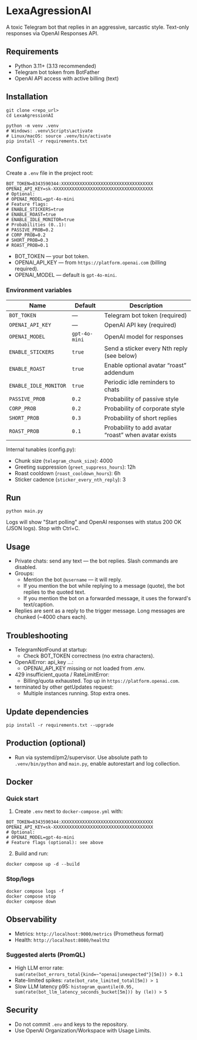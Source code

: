 # LexaAgressionAI

A toxic Telegram bot that replies in an aggressive, sarcastic style. Text-only responses via OpenAI Responses API.

## Requirements
- Python 3.11+ (3.13 recommended)
- Telegram bot token from BotFather
- OpenAI API access with active billing (text)

## Installation
```
git clone <repo_url>
cd LexaAgressionAI

python -m venv .venv
# Windows: .venv\Scripts\activate
# Linux/macOS: source .venv/bin/activate
pip install -r requirements.txt
```

## Configuration
Create a `.env` file in the project root:
```
BOT_TOKEN=8343590344:XXXXXXXXXXXXXXXXXXXXXXXXXXXXXXXXXXX
OPENAI_API_KEY=sk-XXXXXXXXXXXXXXXXXXXXXXXXXXXXXXXXXXXXXX
# Optional:
# OPENAI_MODEL=gpt-4o-mini
# Feature flags:
# ENABLE_STICKERS=true
# ENABLE_ROAST=true
# ENABLE_IDLE_MONITOR=true
# Probabilities (0..1):
# PASSIVE_PROB=0.2
# CORP_PROB=0.2
# SHORT_PROB=0.3
# ROAST_PROB=0.1
```
- BOT_TOKEN — your bot token.
- OPENAI_API_KEY — from `https://platform.openai.com` (billing required).
- OPENAI_MODEL — default is `gpt-4o-mini`.

### Environment variables

| Name | Default | Description |
|------|---------|-------------|
| `BOT_TOKEN` | — | Telegram bot token (required) |
| `OPENAI_API_KEY` | — | OpenAI API key (required) |
| `OPENAI_MODEL` | `gpt-4o-mini` | OpenAI model for responses |
| `ENABLE_STICKERS` | `true` | Send a sticker every Nth reply (see below) |
| `ENABLE_ROAST` | `true` | Enable optional avatar “roast” addendum |
| `ENABLE_IDLE_MONITOR` | `true` | Periodic idle reminders to chats |
| `PASSIVE_PROB` | `0.2` | Probability of passive style |
| `CORP_PROB` | `0.2` | Probability of corporate style |
| `SHORT_PROB` | `0.3` | Probability of short replies |
| `ROAST_PROB` | `0.1` | Probability to add avatar “roast” when avatar exists |

Internal tunables (config.py):
- Chunk size (`telegram_chunk_size`): 4000
- Greeting suppression (`greet_suppress_hours`): 12h
- Roast cooldown (`roast_cooldown_hours`): 6h
- Sticker cadence (`sticker_every_nth_reply`): 3

## Run
```
python main.py
```
Logs will show "Start polling" and OpenAI responses with status 200 OK (JSON logs). Stop with Ctrl+C.

## Usage
- Private chats: send any text — the bot replies. Slash commands are disabled.
- Groups:
  - Mention the bot `@username` — it will reply.
  - If you mention the bot while replying to a message (quote), the bot replies to the quoted text.
  - If you mention the bot on a forwarded message, it uses the forward's text/caption.
- Replies are sent as a reply to the trigger message. Long messages are chunked (~4000 chars each).

## Troubleshooting
- TelegramNotFound at startup:
  - Check BOT_TOKEN correctness (no extra characters).
- OpenAIError: api_key ...:
  - OPENAI_API_KEY missing or not loaded from .env.
- 429 insufficient_quota / RateLimitError:
  - Billing/quota exhausted. Top up in `https://platform.openai.com`.
- terminated by other getUpdates request:
  - Multiple instances running. Stop extra ones.


## Update dependencies
```
pip install -r requirements.txt --upgrade
```

## Production (optional)
- Run via systemd/pm2/supervisor. Use absolute path to `.venv/bin/python` and `main.py`, enable autorestart and log collection.

## Docker

### Quick start
1. Create `.env` next to `docker-compose.yml` with:
```
BOT_TOKEN=8343590344:XXXXXXXXXXXXXXXXXXXXXXXXXXXXXXXXXXX
OPENAI_API_KEY=sk-XXXXXXXXXXXXXXXXXXXXXXXXXXXXXXXXXXXXXX
# Optional:
# OPENAI_MODEL=gpt-4o-mini
# Feature flags (optional): see above
```
2. Build and run:
```
docker compose up -d --build
```


### Stop/logs
```
docker compose logs -f
docker compose stop
docker compose down
```

## Observability
- Metrics: `http://localhost:9000/metrics` (Prometheus format)
- Health: `http://localhost:8080/healthz`

### Suggested alerts (PromQL)
- High LLM error rate: `sum(rate(bot_errors_total{kind=~"openai|unexpected"}[5m])) > 0.1`
- Rate-limited spikes: `rate(bot_rate_limited_total[5m]) > 1`
- Slow LLM latency p95: `histogram_quantile(0.95, sum(rate(bot_llm_latency_seconds_bucket[5m])) by (le)) > 5`

## Security
- Do not commit `.env` and keys to the repository.
- Use OpenAI Organization/Workspace with Usage Limits.
